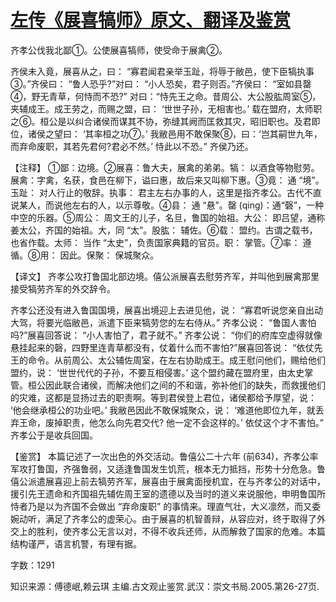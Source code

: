 # [左传《展喜犒师》原文、翻译及鉴赏](https://www.vrrw.net/wx/13992.html)

齐孝公伐我北鄙①。公使展喜犒师，使受命于展禽②。

齐侯未入竟，展喜从之，曰： “寡君闻君亲举玉趾，将辱于敝邑，使下臣犒执事③。”齐侯曰： “鲁人恐乎?”对曰： “小人恐矣，君子则否。”齐侯曰： “室如县罄④，野无青草，何恃而不恐?” 对曰：“恃先王之命。昔周公、大公股肱周室⑤，夹辅成王。成王劳之，而赐之盟，曰： ‘世世子孙，无相害也。’ 载在盟府，太师职之⑥。桓公是以纠合诸侯而谋其不协，弥缝其阙而匡救其灾，昭旧职也。及君即位，诸侯之望曰： ‘其率桓之功⑦。’ 我敝邑用不敢保聚⑧，曰：‘岂其嗣世九年，而弃命废职，其若先君何?君必不然。’ 恃此以不恐。” 齐侯乃还。

【注释】 ①鄙：边境。②展喜：鲁大夫，展禽的弟弟。犒： 以酒食等物慰劳。展禽：字禽，名获，食邑在柳下，谥曰惠，故后来又叫柳下惠。③竟： 通 “境”。玉趾： 对人行止的敬辞。执事： 君主左右办事的人，这里是指齐孝公。古代不直说某人，而说他左右的人，以示尊敬。④县： 通 “悬”。罄 (qing)：通“磬”，一种中空的乐器。⑤周公： 周文王的儿子，名旦，鲁国的始祖。大公： 即吕望，通称姜太公，齐国的始祖。大，同 “太”。股肱： 辅佐。⑥载： 盟约。古谓之载书，也省作载。太师： 当作 “太史”，负责国家典籍的官员。职： 掌管。⑦率： 遵循。⑧用： 因此。保聚： 保城聚众。



【译文】 齐孝公攻打鲁国北部边境。僖公派展喜去慰劳齐军，并叫他到展禽那里接受犒劳齐军的外交辞令。

齐孝公还没有进入鲁国国境，展喜出境迎上去进见他，说： “寡君听说您亲自出动大驾，将要光临敝邑，派遣下臣来犒劳您的左右侍从。” 齐孝公说： “鲁国人害怕吗?”展喜回答说： “小人害怕了，君子就不。” 齐孝公说： “你们的府库空虚得就像悬挂起来的磬，四野里连青草都没有，仗着什么而不害怕?”展喜回答说： “依仗先王的命令。从前周公、太公辅佐周室，在左右协助成王。成王慰问他们，赐给他们盟约，说： ‘世世代代的子孙，不要互相侵害。’ 这个盟约藏在盟府里，由太史掌管。桓公因此联合诸侯，而解决他们之间的不和谐，弥补他们的缺失，而救援他们的灾难，这都是显扬过去的职责啊。等到君侯登上君位，诸侯都给予厚望，说： ‘他会继承桓公的功业吧。’ 我敝邑因此不敢保城聚众，说： ‘难道他即位九年，就丢弃王命，废掉职责，他怎么向先君交代? 他一定不会这样的。’ 依仗这个才不害怕。” 齐孝公于是收兵回国。

【鉴赏】 本篇记述了一次出色的外交活动。鲁僖公二十六年 (前634)，齐孝公率军攻打鲁国，齐强鲁弱，又适逢鲁国发生饥荒，根本无力抵挡，形势十分危急。鲁僖公派遣展喜迎上前去犒劳齐军，展喜由于展禽面授机宜，在与齐孝公的对话中，援引先王遗命和齐国祖先辅佐周王室的遗德以及当时的道义来说服他，申明鲁国所恃者乃是以为齐国不会做出 “弃命废职” 的事情来。理直气壮，大义凛然，而又委婉动听，满足了齐孝公的虚荣心。由于展喜的机智善辩，从容应对，终于取得了外交上的胜利，使齐孝公无言以对，不得不收兵还师，从而解救了国家的危难。本篇结构谨严，语言机警，有理有据。

字数：1291

知识来源：傅德岷,赖云琪 主编.古文观止鉴赏.武汉：崇文书局.2005.第26-27页.

